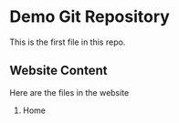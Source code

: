 # Demo Git Repository

This is the first file in this repo.

## Website Content
Here are the files in the website
1. Home
